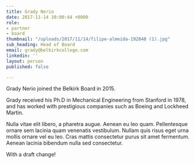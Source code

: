 ```yaml
---
title: Grady Nerio
date: 2017-11-14 10:00:44 +0000
role:
- partner
- board
thumbnail: "/uploads/2017/11/14/filipe-almeida-192048 (1).jpg"
sub_heading: Head of Board
email: grady@belkirkcollege.com
linkedin: ''
layout: person
published: false

---
```

Grady Nerio joined the Belkirk Board in 2015.

Grady received his Ph.D in Mechanical Engineering from Stanford in 1978, and has worked with prestigious companies such as Boeing and Lockheed Martin.

Nulla vitae elit libero, a pharetra augue. Aenean eu leo quam. Pellentesque ornare sem lacinia quam venenatis vestibulum. Nullam quis risus eget urna mollis ornare vel eu leo. Cras mattis consectetur purus sit amet fermentum. Aenean lacinia bibendum nulla sed consectetur.

With a draft change!
